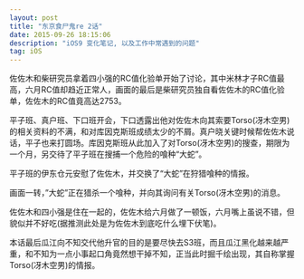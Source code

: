 ```yaml
---
layout: post
title: "东京食尸鬼re 2话"
date: 2015-09-26 18:15:06 
description: "iOS9 变化笔记, 以及工作中常遇到的问题"
tag: iOS
---
```


  
  佐佐木和柴研究员拿着四小强的RC值化验单开始了讨论，其中米林才子RC值最高，六月RC值却趋近正常人，画面的最后是柴研究员独自看佐佐木的RC值化验单，佐佐木的RC值竟高达2753。

平子班、真户班、下口班开会，下口透露出他对佐佐木向其索要Torso(冴木空男)的相关资料的不满，和对库因克斯班成绩太少的不屑。真户晓关键时候帮佐佐木说话，平子也来打圆场。库因克斯班从此加入了对Torso(冴木空男)的搜查，期限为一个月，另交待了平子班在搜捕一个危险的喰种“大蛇”。

平子班的伊东仓元安慰了佐佐木，并交换了“大蛇”在狩猎喰种的情报。

画面一转，”大蛇”正在猎杀一个喰种，并向其询问有关Torso(冴木空男)的消息。

佐佐木和四小强是住在一起的，佐佐木给六月做了一顿饭，六月嘴上虽说不错，但貌似并不好吃(据推测此处是为佐佐木到底吃什么埋下伏笔)。

本话最后瓜江向不知交代他升官的目的是要尽快去S3班，而且瓜江黑化越来越严重，和不知为一点小事起口角竟然想干掉不知，正当此时掘千绘出现，其自称掌握Torso(冴木空男)的情报。
